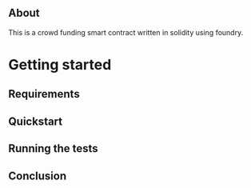 ## About

This is a crowd funding smart contract written in solidity using foundry.

# Getting started

## Requirements

## Quickstart

## Running the tests

## Conclusion